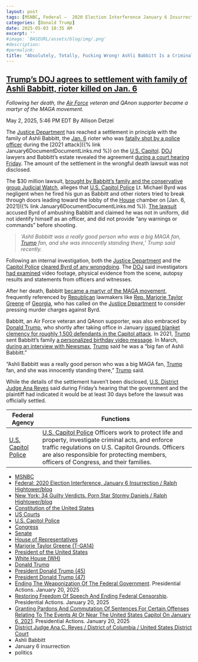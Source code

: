 ```yaml
---
layout: post
tags: [MSNBC, Federal –  2020 Election Interference January 6 Insurrection / Ralph Hightower/blog, New York –  34 Guilty Verdicts. Porn Star Stormy Daniels / Ralph Hightower/blog, Constitution of the United States, US Courts, U.S. Capitol Police, Congress, Senate, House of Representatives, Marjorie Taylor Greene (T-GA14), President of the United States, White House (WH), Donald Trump, President Donald Trump (45), President Donald Trump (47), Ending The Weaponization Of The Federal Government. Presidential Actions. January 20 2025, Restoring Freedom Of Speech And Ending Federal Censorship. Presidential Actions. January 20 2025, Granting Pardons And Commutation Of Sentences For Certain Offenses Relating To The Events At Or Near The United States Capitol On January 6 2021. Presidential Actions. January 20 2025, District Judge Ana C. Reyes / District of Columbia / United States District Court, Ashli Babbitt, January 6 insurrection, politics]
categories: [Donald Trump]
date: 2025-05-03 10:35 AM
excerpt: ''
#image: 'BASEURL/assets/blog/img/.png'
#description:
#permalink:
title: "Absolutely, Totally, Fucking Wrong! Ashli Babbitt Is a Criminal, Not a Martyr!"
---
```


## [Trump’s DOJ agrees to settlement with family of Ashli Babbitt, rioter killed on Jan. 6](https://www.msnbc.com/top-stories/latest/ashli-babbitt-settlement-jan-6-trump-doj-rcna204525)

*Following her death, the [Air Force](https://www.af.mil%) veteran and QAnon supporter became a martyr of the MAGA movement.*

May 2, 2025, 5:46 PM EDT
By Allison Detzel

The [Justice Department](https://www.justice.gov/) has reached a settlement in principle with the family of Ashli Babbitt, the [Jan. 6](https://www.msnbc.com/rachel-maddow-show/maddowblog/trumps-justice-department-backs-reimbursements-jan-6-criminals-rcna200590) rioter who was [fatally shot by a police officer](https://www.msnbc.com/top-stories/latest/ashli-babbitt-shooting-video-sullivan-video-rcna149675) during the [2021 attack]({% link January6DocumentDocumentLinks.md %}) on the [U.S. Capitol](https://www.congress.gov/). [DOJ](https://www.justice.gov/) lawyers and Babbitt’s estate revealed the agreement [during a court hearing Friday](https://storage.courtlistener.com/recap/gov.uscourts.dcd.269659/gov.uscourts.dcd.269659.54.0.pdf). The amount of the settlement in the wrongful death lawsuit was not disclosed.

The \$30 million lawsuit, [brought by Babbitt’s family and the conservative group Judicial Watch](https://www.nbcnews.com/politics/justice-department/jan-6-participant-ashli-babbitts-husband-conservative-group-file-wrong-rcna132576), alleges that [U.S. Capitol Police](https://www.uscp.gov/) Lt. Michael Byrd was negligent when he fired his gun as Babbitt and other rioters tried to break through doors leading toward the lobby of the [House](https://www.house.gov/) chamber on [Jan. 6, 2021]({% link January6DocumentDocumentLinks.md %}). [The lawsuit](https://www.judicialwatch.org/wp-content/uploads/2024/01/Estate-of-Ashli-Babbitt-and-Arron-Babbitt-et-al.-v.-U.S.A.pdf) accused Byrd of ambushing Babbitt and claimed he was not in uniform, did not identify himself as an officer, and did not provide “any warnings or commands” before shooting.

> *‘Ashli Babbitt was a really good person who was a big MAGA fan, [Trump](https://www.donaldjtrump.com/) fan, and she was innocently standing there,’ Trump said recently.*

Following an internal investigation, both the [Justice Department](https://www.justice.gov/) and the [Capitol Police](https://www.uscp.gov/) [cleared Byrd of any wrongdoing](https://www.nbcnews.com/news/us-news/officer-who-shot-ashli-babbitt-during-capitol-riot-breaks-silence-n1277736). The [DOJ](https://www.justice.gov/) said investigators [had examined](https://www.justice.gov/usao-dc/pr/department-justice-closes-investigation-death-ashli-babbitt) video footage, physical evidence from the scene, autopsy results and statements from officers and witnesses.

After her death, Babbitt [became a martyr of the MAGA movement](https://www.msnbc.com/all-in/watch/how-jan-6-rioter-ashli-babbitt-became-a-maga-martyr-167027269719), frequently referenced by [Republican](https://www.gop.com/) lawmakers like [Rep. Marjorie Taylor Greene](https://www.rawstory.com/marjorie-taylor-greene-ashli-babbit/) of [Georgia](https://www.georgia.go/), who has called on the [Justice Department](https://www.justice.gov/) to consider pressing murder charges against Byrd.

Babbitt, an Air Force veteran and QAnon supporter, was also embraced by [Donald Trump](https://www.msnbc.com/donald-trump), who shortly after taking office in January [issued blanket clemency for roughly 1,500 defendants in the Capitol attack](https://www.whitehouse.gov/presidential-actions/2025/01/granting-pardons-and-commutation-of-sentences-for-certain-offenses-relating-to-the-events-at-or-near-the-united-states-capitol-on-january-6-2021/). In 2021, [Trump](https://www.donaldjtrump.com/) sent Babbitt’s family [a personalized birthday video message](https://www.msnbc.com/opinion/trump-s-ashli-babbitt-birthday-video-shows-how-he-hopes-n1281255). In March, [during an interview with Newsmax](https://www.independent.co.uk/news/world/americas/us-politics/trump-ashli-babbitt-january-6-michael-byrd-b2721722.html), [Trump](https://www.donaldjtrump.com/) said he was a “big fan of Ashli Babbitt.”

“Ashli Babbitt was a really good person who was a big MAGA fan, [Trump](https://www.donaldjtrump.com/) fan, and she was innocently standing there,” [Trump](https://www.donaldjtrump.com/) said.

While the details of the settlement haven’t been disclosed, [U.S. District](https://www.dcd.uscourts.gov/) [Judge Ana Reyes](https://www.dcd.uscourts.gov/content/district-judge-ana-c-reyes) said during Friday’s hearing that the government and the plaintiff had indicated it would be at least 30 days before the lawsuit was officially settled.

| Federal Agency | Functions |
|---|---|
| [U.S. Capitol Police](https://www.uscp.gov/) | [U.S. Capitol Police](https://www.uscp.gov/) Officers work to protect life and property, investigate criminal acts, and enforce traffic regulations on U.S. Capitol Grounds. Officers are also responsible for protecting members, officers of Congress, and their families. |

- [MSNBC](https://www.msnbc.com/)
- [Federal: 2020 Election Interference, January 6 Insurrection / Ralph Hightower/blog](https://ralphhightower.github.io/blog/January6DocumentDocumentLinks)
- [New York: 34 Guilty Verdicts. Porn Star Stormy Daniels / Ralph Hightower/blog](https://ralphhightower.github.io/blog/NewYork34GuiltyVerdicts)
- [Constitution of the United States](https://constitution.congress.gov/)
- [US Courts](https;//www.uscourts.gov/)
- [U.S. Capitol Police](https://www.uscp.gov/)
- [Congress](https://www.congress.gov%)
- [Senate](https://www.senate.gov/)
- [House of Representatives](https://www.house.gov/)
- [Marjorie Taylor Greene (T-GA14)](https://greene.house.gov/)
- [President of the United States](https://www.whitehouse.gov/)
- [White House (WH)](https://www.whitehouse.gov/)
- [Donald Trump](https://www.donaldjtrump.com/)
- [President Donald Trump (45)](https://trumpwhitehouse.archives.gov/)
- [President Donald Trump (47)](https://www.whitehouse.gov/administration/donald-j-trump/)
- [Ending The Weaponization Of The Federal Government](https://www.whitehouse.gov/presidential-actions/2025/01/ending-the-weaponization-of-the-federal-government/). Presidential Actions. January 20, 2025
- [Restoring Freedom Of Speech And Ending Federal Censorship](https://www.whitehouse.gov/presidential-actions/2025/01/restoring-freedom-of-speech-and-ending-federal-censorship/). Presidential Actions. January 20, 2025
- [Granting Pardons And Commutation Of Sentences For Certain Offenses Relating To The Events At Or Near The United States Capitol On January 6, 2021](https://www.whitehouse.gov/presidential-actions/2025/01/granting-pardons-and-commutation-of-sentences-for-certain-offenses-relating-to-the-events-at-or-near-the-united-states-capitol-on-january-6-2021/). Presidential Actions. January 20, 2025
- [District Judge Ana C. Reyes / District of Columbia / United States District Court](https://www.dcd.uscourts.gov/content/district-judge-ana-c-reyes)
- Ashli Babbitt 
- January 6 insurrection 
- politics 
